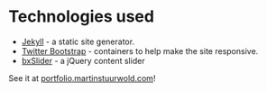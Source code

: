 # Technologies used
- [Jekyll](http://jekyllrb.com/) - a static site generator.
- [Twitter Bootstrap](http://getbootstrap.com/) - containers to help make the site responsive.
- [bxSlider](http://bxslider.com/) - a jQuery content slider

See it at [portfolio.martinstuurwold.com](http://portfolio.martinstuurwold.com)!
